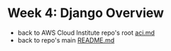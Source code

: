 # Week 4: Django Overview

* back to AWS Cloud Institute repo's root [aci.md](../aci.md)
* back to repo's main [README.md](../../../README.md)
